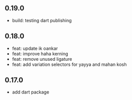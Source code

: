 ## 0.19.0

- build: testing dart publishing

## 0.18.0

- feat: update ik oankar
- feat: improve haha kerning
- feat: remove unused ligature
- feat: add variation selectors for yayya and mahan kosh

## 0.17.0

- add dart package
